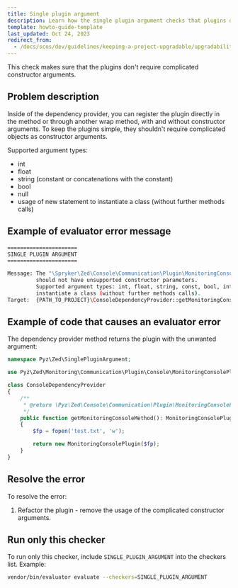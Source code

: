 ```yaml
---
title: Single plugin argument
description: Learn how the single plugin argument checks that plugins do not require complicated constructor arguments within your spryker projects.
template: howto-guide-template
last_updated: Oct 24, 2023
redirect_from:
  - /docs/scos/dev/guidelines/keeping-a-project-upgradable/upgradability-guidelines/single-plugin-argument.html
---
```


This check makes sure that the plugins don't require complicated constructor arguments.

## Problem description

Inside of the dependency provider, you can register the plugin directly in the method or through another wrap method, with and without constructor arguments.
To keep the plugins simple, they shouldn't require complicated objects as constructor arguments.

Supported argument types:
- int
- float
- string (constant or concatenations with the constant)
- bool
- null
- usage of new statement to instantiate a class (without further methods calls)

## Example of evaluator error message

```bash
======================
SINGLE PLUGIN ARGUMENT
======================

Message: The "\Spryker\Zed\Console\Communication\Plugin\MonitoringConsolePlugin" plugin
         should not have unsupported constructor parameters.
         Supported argument types: int, float, string, const, bool, int, usage of new statement to
         instantiate a class (without further methods calls).
Target:  {PATH_TO_PROJECT}\ConsoleDependencyProvider::getMonitoringConsoleMethod()
```

## Example of code that causes an evaluator error

The dependency provider method returns the plugin with the unwanted argument:

```php
namespace Pyz\Zed\SinglePluginArgument;

use Pyz\Zed\Monitoring\Communication\Plugin\Console\MonitoringConsolePlugin;

class ConsoleDependencyProvider
{
    /**
     * @return \Pyz\Zed\Console\Communication\Plugin\MonitoringConsolePlugin
     */
    public function getMonitoringConsoleMethod(): MonitoringConsolePlugin
    {
        $fp = fopen('test.txt', 'w');

        return new MonitoringConsolePlugin($fp);
    }
}
```

## Resolve the error

To resolve the error:
1. Refactor the plugin - remove the usage of the complicated constructor arguments.



## Run only this checker

To run only this checker, include `SINGLE_PLUGIN_ARGUMENT` into the checkers list. Example:

```bash
vendor/bin/evaluator evaluate --checkers=SINGLE_PLUGIN_ARGUMENT
```
